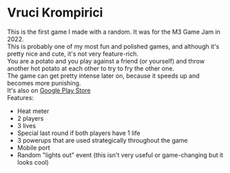 # Vruci Krompirici
This is the first game I made with a random. It was for the M3 Game Jam in 2022.<br>
This is probably one of my most fun and polished games, and although it's pretty nice and cute, it's not very feature-rich.<br>
You are a potato and you play against a friend (or yourself) and throw another hot potato at each other to try to fry the other one.<br>
The game can get pretty intense later on, because it speeds up and becomes more punishing.<br>
It's also on [Google Play Store](https://play.google.com/store/apps/details?id=org.bogdanjocic.vrucikrompirici)<br>
Features:
- Heat meter
- 2 players
- 3 lives
- Special last round if both players have 1 life
- 3 powerups that are used strategically throughout the game
- Mobile port
- Random "lights out" event (this isn't very useful or game-changing but it looks cool)

